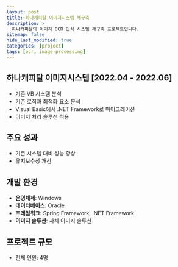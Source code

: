 ```yaml
---
layout: post
title: 하나캐피탈 이미지시스템 재구축
description: >
  하나캐피탈의 이미지 OCR 인식 시스템 재구축 프로젝트입니다.
sitemap: false
hide_last_modified: true
categories: [project]
tags: [ocr, image-processing]
---
```


## 하나캐피탈 이미지시스템 [2022.04 - 2022.06]

- 기존 VB 시스템 분석
- 기존 로직과 최적화 요소 분석
- Visual Basic에서 .NET Framework로 마이그레이션
- 이미지 처리 솔루션 적용

## 주요 성과
- 기존 시스템 대비 성능 향상
- 유지보수성 개선

## 개발 환경
- **운영체제**: Windows
- **데이터베이스**: Oracle
- **프레임워크**: Spring Framework, .NET Framework
- **이미지 솔루션**: 자체 이미지 솔루션

## 프로젝트 규모
- 전체 인원: 4명 